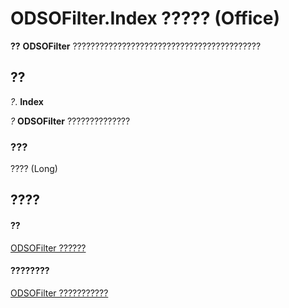 
# ODSOFilter.Index ????? (Office)

 **??** **ODSOFilter** ??????????????????????????????????????????


## ??

 _?_. **Index**

 _?_ **ODSOFilter** ??????????????


### ???

???? (Long)


## ????


#### ??


[ODSOFilter ??????](9c1babb7-31af-3c43-47ae-3864f6462c27.md)
#### ????????


[ODSOFilter ???????????](http://msdn.microsoft.com/library/2c4eeced-e51f-fbf9-65e5-93c06f099d58%28Office.15%29.aspx)